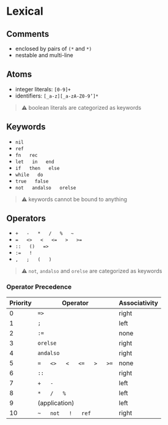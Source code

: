 # Lexical
## Comments
* enclosed by pairs of `(*` and `*)`
* nestable and multi-line

## Atoms
* integer literals: `[0-9]+`
* identifiers: `[_a-z][_a-zA-Z0-9’]*`
> :warning: boolean literals are categorized as keywords

## Keywords
* `nil`
* `ref`
* `fn` &emsp; `rec`
* `let` &emsp; `in` &emsp; `end`
* `if` &emsp; `then` &emsp; `else`
* `while` &emsp; `do`
* `true` &emsp; `false`
* `not` &emsp; `andalso` &emsp; `orelse`
> :warning: keywords cannot be bound to anything

## Operators
* `+` &emsp; `-` &emsp; `*` &emsp; `/` &emsp; `%` &emsp; `~`
* `=` &emsp; `<>` &emsp; `<` &emsp; `<=` &emsp; `>` &emsp; `>=`
* `::` &emsp; `()` &emsp; `=>`
* `:=` &emsp; `!`
* `,` &emsp; `;` &emsp; `(` &emsp; `)`
> :warning: `not`, `andalso` and `orelse` are categorized as keywords

### Operator Precedence
| Priority | Operator | Associativity |
| ------ | ------ | ------ |
| 0 | `=>` | right |
| 1 | `;` | left |
| 2 | `:=` | none |
| 3 | `orelse` | right |
| 4 | `andalso` | right |
| 5 | `=` &emsp; `<>` &emsp; `<` &emsp; `<=` &emsp; `>` &emsp; `>=` | none |
| 6 | `::` | right |
| 7 | `+` &emsp; `-` | left |
| 8 | `*` &emsp; `/` &emsp; `%` | left |
| 9 | (application) | left |
| 10 | `~` &emsp; `not` &emsp; `!` &emsp; `ref` | right |
